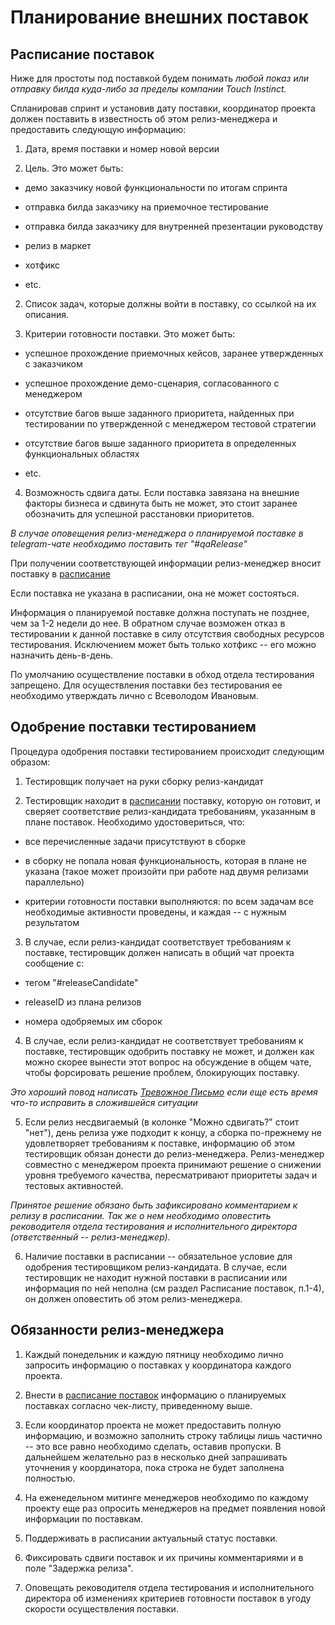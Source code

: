 # Планирование внешних поставок

## Расписание поставок
Ниже для простоты под поставкой будем понимать _любой показ или отправку билда куда-либо за пределы компании Touch Instinct._

Спланировав спринт и установив дату поставки, координатор проекта должен поставить в известность об этом релиз-менеджера и предоставить следующую информацию:

1. Дата, время поставки и номер новой версии

2. Цель. Это может быть:

- демо заказчику новой функциональности по итогам спринта

- отправка билда заказчику на приемочное тестирование

- отправка билда заказчику для внутренней презентации руководству

- релиз в маркет

- хотфикс

- etc.

2. Список задач, которые должны войти в поставку, со ссылкой на их описания.

3. Критерии готовности поставки. Это может быть:

- успешное прохождение приемочных кейсов, заранее утвержденных с заказчиком

- успешное прохождение демо-сценария, согласованного с менеджером

- отсутствие багов выше заданного приоритета, найденных при тестировании по утвержденной с менеджером тестовой стратегии

- отсутствие багов выше заданного приоритета в определенных функциональных областях

- etc.

4. Возможность сдвига даты. Если поставка завязана на внешние факторы бизнеса и сдвинута быть не может, это стоит заранее обозначить для успешной расстановки приоритетов.

_В случае оповещения релиз-менеджера о планируемой поставке в telegram-чате необходимо поставить тег "#qaRelease"_

При получении соответствующей информации релиз-менеджер вносит поставку в [расписание](https://www.notion.so/de43a76af37b4497b4a6886ba2a0530e?v=5b17c22b35cb43c5a062dabc1ec820f3)

Если поставка не указана в расписании, она не может состояться.

Информация о планируемой поставке должна поступать не позднее, чем за 1-2 недели до нее. В обратном случае возможен отказ в тестировании к данной поставке в силу отсутствия свободных ресурсов тестирования. Исключением может быть только хотфикс -- его можно назначить день-в-день.

По умолчанию осуществление поставки в обход отдела тестирования запрещено. Для осуществления поставки без тестирования ее необходимо утверждать лично с Всеволодом Ивановым.

## Одобрение поставки тестированием 
Процедура одобрения поставки тестированием происходит следующим образом:

1. Тестировщик получает на руки сборку релиз-кандидат

2. Тестировщик находит в [расписании](https://www.notion.so/de43a76af37b4497b4a6886ba2a0530e?v=5b17c22b35cb43c5a062dabc1ec820f3) поставку, которую он готовит, и сверяет соответствие релиз-кандидата требованиям, указанным в плане поставок. Необходимо удостовериться, что:

- все перечисленные задачи присутствуют в сборке
    
- в сборку не попала новая функциональность, которая в плане не указана (такое может произойти при работе над двумя релизами параллельно)
    
- критерии готовности поставки выполняются: по всем задачам все необходимые активности проведены, и каждая -- с нужным результатом

3. В случае, если релиз-кандидат соответствует требованиям к поставке, тестировщик должен написать в общий чат проекта сообщение с:

- тегом "#releaseCandidate"
    
- releaseID из плана релизов
    
- номера одобряемых им сборок

4. В случае, если релиз-кандидат не соответствует требованиям к поставке, тестировщик одобрить поставку не может, и должен как можно скорее вынести этот вопрос на обсуждение в общем чате, чтобы форсировать решение проблем, блокирующих поставку. 

_Это хороший повод написать [Тревожное Письмо](https://github.com/TouchInstinct/Styleguide/blob/master/qa/report.md#%D1%82%D1%80%D0%B5%D0%B2%D0%BE%D0%B6%D0%BD%D0%BE%D0%B5-%D0%BF%D0%B8%D1%81%D1%8C%D0%BC%D0%BE) если еще есть время что-то исправить в сложившейся ситуации_

5. Если релиз несдвигаемый (в колонке "Можно сдвигать?" стоит "нет"), день релиза уже подходит к концу, а сборка по-прежнему не удовлетворяет требованиям к поставке, информацию об этом тестировщик обязан донести до релиз-менеджера. Релиз-менеджер совместно с менеджером проекта принимают решение о снижении уровня требуемого качества, пересматривают приоритеты задач и тестовых активностей.

_Принятое решение обязано быть зафиксировано комментарием к релизу в расписании. Так же о нем необходимо оповестить реководителя отдела тестирования и исполнительного директора (ответственный -- релиз-менеджер)._

6. Наличие поставки в расписании -- обязательное условие для одобрения тестировщиком релиз-кандидата. В случае, если тестировщик не находит нужной поставки в расписании или информация по ней неполна (см раздел Расписание поставок, п.1-4), он должен оповестить об этом релиз-менеджера.

## Обязанности релиз-менеджера
1. Каждый понедельник и каждую пятницу необходимо лично запросить информацию о поставках у координатора каждого проекта.

2. Внести в [расписание поставок](https://www.notion.so/de43a76af37b4497b4a6886ba2a0530e?v=5b17c22b35cb43c5a062dabc1ec820f3) информацию о планируемых поставках согласно чек-листу, приведенному выше.

3. Если координатор проекта не может предоставить полную информацию, и возможно заполнить строку таблицы лишь частично -- это все равно необходимо сделать, оставив пропуски. В дальнейшем желательно раз в несколько дней запрашивать уточнения у координатора, пока строка не будет заполнена полностью.

4. На еженедельном митинге менеджеров необходимо по каждому проекту еще раз опросить менеджеров на предмет появления новой информации по поставкам.

5. Поддерживать в расписании актуальный статус поставки.

6. Фиксировать сдвиги поставок и их причины комментариями и в поле "Задержка релиза".

7. Оповещать реководителя отдела тестирования и исполнительного директора об изменениях критериев готовности поставок в угоду скорости осуществления поставки.
